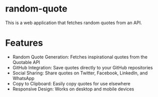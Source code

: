 # random-quote

 This is a web application that fetches random quotes from an API.

# Features
- Random Quote Generation: Fetches inspirational quotes from the Quotable API
- GitHub Integration: Save quotes directly to your GitHub repositories
- Social Sharing: Share quotes on Twitter, Facebook, LinkedIn, and WhatsApp
- Copy to Clipboard: Easily copy quotes for use elsewhere
- Responsive Design: Works on desktop and mobile devices
